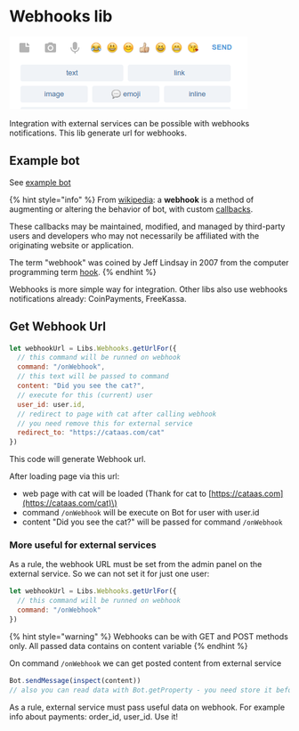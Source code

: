# Webhooks lib

![](../.gitbook/assets/image%20%283%29.png)

Integration with external services can be possible with webhooks notifications. This lib generate url for webhooks.

## Example bot

See [example bot](https://t.me/BBWebhookBot)

{% hint style="info" %}
From [wikipedia](https://en.wikipedia.org/wiki/Webhook): a **webhook** is a method of augmenting or altering the behavior of bot, with custom [callbacks](https://en.wikipedia.org/wiki/Callback_%28computer_programming%29).

These callbacks may be maintained, modified, and managed by third-party users and developers who may not necessarily be affiliated with the originating website or application.

 The term "webhook" was coined by Jeff Lindsay in 2007 from the computer programming term [hook](https://en.wikipedia.org/wiki/Hooking).
{% endhint %}

Webhooks is more simple way for integration. Other libs also use webhooks notifications already: CoinPayments, FreeKassa.

## Get Webhook Url

```javascript
let webhookUrl = Libs.Webhooks.getUrlFor({
  // this command will be runned on webhook
  command: "/onWebhook",
  // this text will be passed to command
  content: "Did you see the cat?",
  // execute for this (current) user
  user_id: user.id,
  // redirect to page with cat after calling webhook
  // you need remove this for external service
  redirect_to: "https://cataas.com/cat"
})

```

This code will generate Webhook url. 

After loading page via this url:

* web page with cat will be loaded \(Thank for cat to [https://cataas.com](https://cataas.com/cat)\)
* command `/onWebhook` will be execute on Bot for user with user.id
* content "Did you see the cat?" will be passed for command `/onWebhook`

###  More useful for external services

As a rule, the webhook URL must be set from the admin panel on the external service. So we can not set it for just one user: 

```javascript
let webhookUrl = Libs.Webhooks.getUrlFor({
  // this command will be runned on webhook
  command: "/onWebhook"
})
```

{% hint style="warning" %}
Webhooks can be with GET and POST methods only. All passed data contains on content variable
{% endhint %}

On command `/onWebhook` we can get posted content from external service

```javascript
Bot.sendMessage(inspect(content))
// also you can read data with Bot.getProperty - you need store it before
```

As a rule, external service must pass useful data on webhook. For example info about payments: order\_id, user\_id. Use it!

